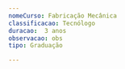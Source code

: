 ```yaml
---
nomeCurso: Fabricação Mecânica 
classificacao: Tecnólogo 
duracao:  3 anos 
observacao: obs
tipo: Graduação 

---
```


